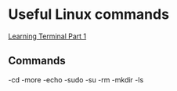 # Useful Linux commands 

[Learning Terminal Part 1](https://www.youtube.com/watch\?v\=XK81cfvrElg\&list\=PLc7fktTRMBozYfi4zlDeH0IdLdGImeOnO)

## Commands

-cd
-more
-echo
-sudo
-su
-rm
-mkdir
-ls

